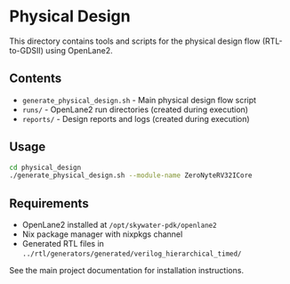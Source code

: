 # Physical Design

This directory contains tools and scripts for the physical design flow (RTL-to-GDSII) using OpenLane2.

## Contents

- `generate_physical_design.sh` - Main physical design flow script
- `runs/` - OpenLane2 run directories (created during execution)
- `reports/` - Design reports and logs (created during execution)

## Usage

```bash
cd physical_design
./generate_physical_design.sh --module-name ZeroNyteRV32ICore
```

## Requirements

- OpenLane2 installed at `/opt/skywater-pdk/openlane2`
- Nix package manager with nixpkgs channel
- Generated RTL files in `../rtl/generators/generated/verilog_hierarchical_timed/`

See the main project documentation for installation instructions.
